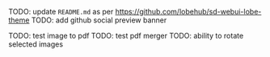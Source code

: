 <!-- Miscellaneous -->

TODO: update `README.md` as per https://github.com/lobehub/sd-webui-lobe-theme
TODO: add github social preview banner

<!-- Tools -->

TODO: test image to pdf
TODO: test pdf merger
TODO: ability to rotate selected images
